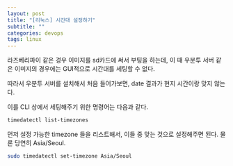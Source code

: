 ```yaml
---
layout: post
title: "[리눅스] 시간대 설정하기"
subtitle: ""
categories: devops
tags: linux
---
```


라즈베리파이 같은 경우 이미지를 sd카드에 써서 부팅을 하는데, 이 때 우분투 서버 같은 이미지의 경우에는 GUI적으로 시간대를 세팅할 수 없다.

따라서 우분투 서버를 설치해서 처음 들어가보면, date 결과가 현지 시간이랑 맞지 않는다.

이를 CLI 상에서 세팅해주기 위한 명령어는 다음과 같다.

```bash
timedatectl list-timezones
```

먼저 설정 가능한 timezone 들을 리스트해서, 이들 중 맞는 것으로 설정해주면 된다. 물론 당연히 Asia/Seoul.

```bash
sudo timedatectl set-timezone Asia/Seoul
```

